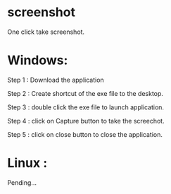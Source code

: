 # screenshot
One click take screenshot.

Windows:
==========
Step 1 : Download the application

Step 2 : Create shortcut of the exe file to the desktop.

Step 3 : double click the exe file to launch application.

Step 4 : click on Capture button to take the screechot.

Step 5 : click on close button to close the application.


Linux :
==========
Pending...
